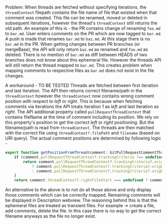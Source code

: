 Problem:
When threads are fetched without specifying iterations, the `threadContext` filepath contains the file name of file that existed when that comment was created. This file can be renamed, moved or deleted in subsequent iterations, however the thread's `threadContext` still returns the old path. An example of this is - the PR contains change of renaming `foo.md` to `bar.md`. User enters comments on the PR which are now tagged to `bar.md`. A push is made that renames `bar.md` to `baz.md`. At this stage there is no `bar.md` in the PR. When getting changes between PR branches (or mergeBase), the API will only return `baz.md` as renamed and `foo.md` as deleted. There is no mention of `bar.md` as diff between HEADS of two branches does not know about this ephemeral file. However the threads API will still return the thread mapped to `bar.md`. This creates problem when mapping comments to respective files as `bar.md` does not exist in the file changes.

A workaround - TO BE TESTED
Threads are fetched between first iteration and last iteration. The API then returns correct filename/path in the `threadContext` however the `threadContext` now contains wrong comment position with respect to *left* or *right*. This is because when fetching comments via iterations the API treats iteration 1 as *left* and last iteration as *right*. The API additional property called `pullRequestThreadContext` that contains fileName at the time of comment including its position. We rely on this property's position to get the correct *left* or *right* positioning. But the filename/path is read from `threadContext`. The threads are then matched with the correct file using `threadContext?.filePath` and `filename` (based on URI query). The actual comment positions are determined by following logic -

```ts
export function getPositionFromThread(comment: GitPullRequestCommentThread) {
	if (comment.pullRequestThreadContext?.trackingCriteria !== undefined) {
		return comment.pullRequestThreadContext?.trackingCriteria?.origRightFileStart === undefined
			? comment.pullRequestThreadContext?.trackingCriteria?.origLeftFileStart?.line
			: comment.pullRequestThreadContext?.trackingCriteria?.origRightFileStart.line;
	}
	return comment.threadContext?.rightFileStart === undefined ? comment.threadContext?.leftFileStart?.line : comment.threadContext.rightFileStart.line;
```

An alternative to the above is to not do all those above and only display those comments which can be correctly mapped. Remaining comments will be displayed in Description webview. The reasoning behind this is that the ephemeral files are treated as transient files. For example -> create a file, add comments, delete the file. In this case there is no way to get the correct filename anyways as the file no longer exist.